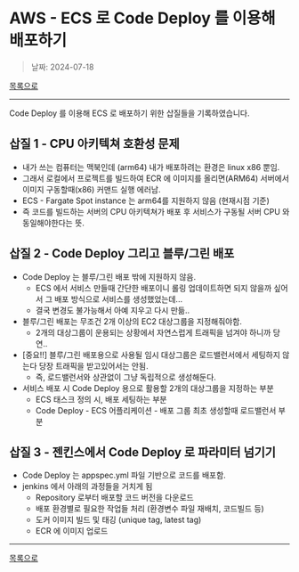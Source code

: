 # AWS - ECS 로 Code Deploy 를 이용해 배포하기

> 날짜: 2024-07-18

[목록으로](https://shiwoo-park.github.io/blog)

---

Code Deploy 를 이용해 ECS 로 배포하기 위한 삽질들을 기록하였습니다.

## 삽질 1 - CPU 아키텍쳐 호환성 문제

- 내가 쓰는 컴퓨터는 맥북인데 (arm64) 내가 배포하려는 환경은 linux x86 뿐임.
- 그래서 로컬에서 프로젝트를 빌드하여 ECR 에 이미지를 올리면(ARM64) 서버에서 이미지 구동할때(x86) 커맨드 실행 에러남.
- ECS - Fargate Spot instance 는 arm64를 지원하지 않음 (현재시점 기준)
- 즉 코드를 빌드하는 서버의 CPU 아키텍쳐가 배포 후 서비스가 구동될 서버 CPU 와 동일해야한다는 뜻.

## 삽질 2 - Code Deploy 그리고 블루/그린 배포

- Code Deploy 는 블루/그린 배포 밖에 지원하지 않음.
  - ECS 에서 서비스 만들때 간단한 배포이니 롤링 업데이트하면 되지 않을까 싶어서 그 배포 방식으로 서비스를 생성했었는데... 
  - 결국 변경도 불가능해서 아예 지우고 다시 만듦..
- 블루/그린 배포는 무조건 2개 이상의 EC2 대상그룹을 지정해줘야함.
  - 2개의 대상그룹이 운용되는 상황에서 자연스럽게 트래픽을 넘겨야 하니까 당연..
- [중요!!] 블루/그린 배포용으로 사용될 임시 대상그룹은 로드밸런서에서 세팅하지 않는다 당장 트래픽을 받고있어서는 안됨.
  - 즉, 로드밸런서와 상관없이 그냥 독립적으로 생성해둔다.
- 서비스 배포 시 Code Deploy 용으로 활용할 2개의 대상그룹을 지정하는 부분
  - ECS 태스크 정의 시, 배포 세팅하는 부분
  - Code Deploy - ECS 어플리케이션 - 배포 그룹 최초 생성할때 로드밸런서 부분

## 삽질 3 - 젠킨스에서 Code Deploy 로 파라미터 넘기기

- Code Deploy 는 appspec.yml 파일 기반으로 코드를 배포함.
- jenkins 에서 아래의 과정들을 거치게 됨
  - Repository 로부터 배포할 코드 버전을 다운로드
  - 배포 환경별로 필요한 작업들 처리 (환경변수 파일 재배치, 코드빌드 등)
  - 도커 이미지 빌드 및 태깅 (unique tag, latest tag)
  - ECR 에 이미지 업로드

---

[목록으로](https://shiwoo-park.github.io/blog)
